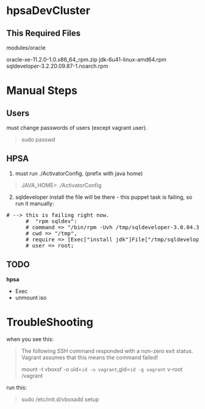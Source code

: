 hpsaDevCluster
==============
This 
Required Files
--------------
modules/oracle

oracle-xe-11.2.0-1.0.x86_64_rpm.zip
jdk-6u41-linux-amd64.rpm
sqldeveloper-3.2.20.09.87-1.noarch.rpm

Manual Steps
=============
Users
-------
must change passwords of users (except vagrant user).
> sudo passwd <username> 

HPSA
-----
1. must run ./ActivatorConfig.  (prefix with java home)
> JAVA_HOME=<path to jdk> ./ActivatorConfig
2. sqldeveloper install
    the file will be there - this puppet task is failing, so run it manually: 
<pre>
# --> this is failing right now. 
      #  "rpm sqldev":
      # command => "/bin/rpm -Uvh /tmp/sqldeveloper-3.0.04.34-1.noarch.rpm",
      # cwd => "/tmp",
      # require => [Exec["install jdk"]File["/tmp/sqldeveloper-3.0.04.34-1.noarch.rpm"]],
      # user => root;
</pre> 

TODO
------
**hpsa**

- Exec
 - unmount iso



TroubleShooting
================
when you see this: 
>The following SSH command responded with a non-zero exit status.
>Vagrant assumes that this means the command failed!
>
>mount -t vboxsf -o uid=`id -u vagrant`,gid=`id -g vagrant` v-root /vagrant

run this: 
>sudo /etc/init.d/vboxadd setup